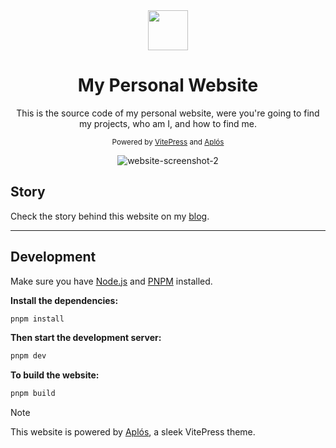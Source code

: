 <div align="center">
  <img src="https://cdn.jsdelivr.net/npm/twemoji@11.3.0/2/svg/1f33f.svg" width="64">
  <h1>My Personal Website</h1>
  <p>This is the source code of my personal website, were you're going to find my projects, who am I, and how to find me.<p>
  <small>Powered by <a href="https://vitepress.dev/">VitePress</a> and <a href="https://aplos.gxbs.me">Aplós</a></small>

![website-screenshot-2](https://github.com/GabsEdits/gabs.eu.org/assets/110247388/e78f4319-4012-4c46-96a9-4fca0898f717)
</div>

## Story

Check the story behind this website on my [blog](https://gabs.eu.org/blog/posts/changing-up-my-website).

---

## Development

Make sure you have [Node.js](https://nodejs.org) and [PNPM](https://pnpm.io) installed.

**Install the dependencies:**

```bash
pnpm install
```

**Then start the development server:**

```bash
pnpm dev
```

**To build the website:**

```bash
pnpm build
```

> [!NOTE]
> This website is powered by [Aplós](https://aplos.gxbs.me), a sleek VitePress theme.
